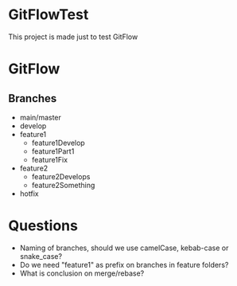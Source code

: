 # GitFlowTest
This project is made just to test GitFlow 

# GitFlow

## Branches

* main/master
* develop
* feature1
  * feature1Develop
  * feature1Part1
  * feature1Fix
* feature2
  * feature2Develops
  * feature2Something
* hotfix


# Questions
* Naming of branches, should we use camelCase, kebab-case or snake_case?
* Do we need "feature1" as prefix on branches in feature folders?
* What is conclusion on merge/rebase? 
